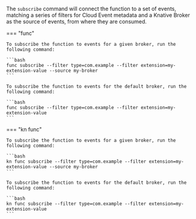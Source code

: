 <!-- Snippet used in the following topics:
- /docs/functions/subscribing-functions.md
-->
The `subscribe` command will connect the function to a set of events, matching a series of filters for Cloud Event metadata
and a Knative Broker as the source of events, from where they are consumed.

=== "func"

    To subscribe the function to events for a given broker, run the following command:

    ```bash
    func subscribe --filter type=com.example --filter extension=my-extension-value --source my-broker
    ```

    To subscribe the function to events for the default broker, run the following command:

    ```bash
    func subscribe --filter type=com.example --filter extension=my-extension-value
    ```

=== "kn func"

    To subscribe the function to events for a given broker, run the following command:

    ```bash
    kn func subscribe --filter type=com.example --filter extension=my-extension-value --source my-broker
    ```

    To subscribe the function to events for the default broker, run the following command:

    ```bash
    kn func subscribe --filter type=com.example --filter extension=my-extension-value
    ```
